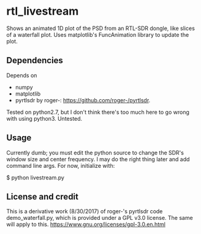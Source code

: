 # rtl_livestream
Shows an animated 1D plot of the PSD from an RTL-SDR dongle, like slices of a waterfall plot.
Uses matplotlib's FuncAnimation library to update the plot.

## Dependencies
Depends on
- numpy
- matplotlib
- pyrtlsdr by roger-: https://github.com/roger-/pyrtlsdr.

Tested on python2.7, but I don't think there's too much here to go wrong with using python3. Untested.
## Usage
Currently dumb; you must edit the python source to change the SDR's window size and center frequency.
I may do the right thing later and add command line args. For now, initialize with:

$ python livestream.py

## License and credit
This is a derivative work (8/30/2017) of roger-'s pyrtlsdr code demo_waterfall.py, which is provided under a GPL v3.0 license.
The same will apply to this.
https://www.gnu.org/licenses/gpl-3.0.en.html
